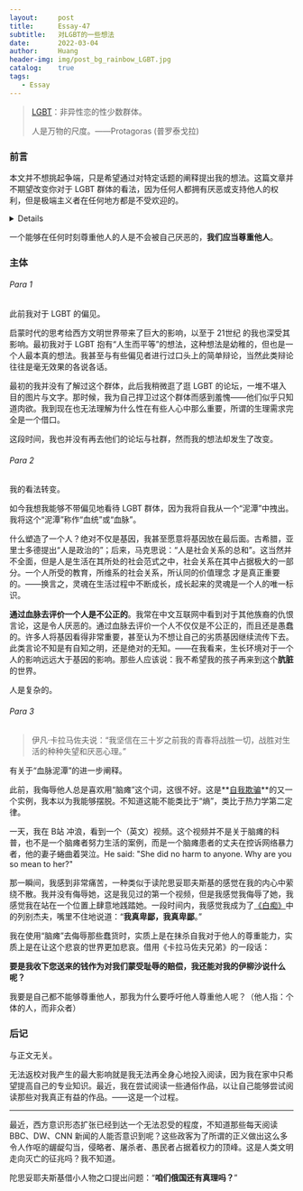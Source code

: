 ```yaml
---
layout:     post
title:      Essay-47
subtitle:   对LGBT的一些想法
date:       2022-03-04
author:     Huang
header-img: img/post_bg_rainbow_LGBT.jpg
catalog:    true
tags:
   - Essay
---
```


> [LGBT](https://zh.wikipedia.org/wiki/LGBT)：非异性恋的性少数群体。
>
> 人是万物的尺度。——Protagoras (普罗泰戈拉)

### 前言

本文并不想挑起争端，只是希望通过对特定话题的阐释提出我的想法。这篇文章并不期望改变你对于 LGBT 群体的看法，因为任何人都拥有厌恶或支持他人的权利，但是极端主义者在任何地方都是不受欢迎的。

<details>西方关于 LGBT、环境保护、动物保护……中许多塑造人的个性的<strong>观念</strong>出现了“政治正确”，也就是意识形态。我想有不少人支持这些是因为没有意识到自己被意识形态所操纵，他人决定了自我——这是很恐怖的一件事情，比隐私保护要恐怖许多。</details>

一个能够在任何时刻尊重他人的人是不会被自己厌恶的，**我们应当尊重他人**。

### 主体

###### Para 1

此前我对于 LGBT 的偏见。

启蒙时代的思考给西方文明世界带来了巨大的影响，以至于 21世纪 的我也深受其影响。最初我对于 LGBT 抱有“人生而平等”的想法，这种想法是幼稚的，但也是一个人最本真的想法。我甚至与有些偏见者进行过口头上的简单辩论，当然此类辩论往往是毫无效果的各说各话。

最初的我并没有了解过这个群体，此后我稍微逛了逛 LGBT 的论坛，一堆不堪入目的图片与文字。那时候，我为自己捍卫过这个群体而感到羞愧——他们似乎只知道肉欲。我到现在也无法理解为什么性在有些人心中那么重要，所谓的生理需求完全是一个借口。

这段时间，我也并没有再去他们的论坛与社群，然而我的想法却发生了改变。

###### Para 2

我的看法转变。

如今我想我能够不带偏见地看待 LGBT 群体，因为我将自我从一个“泥潭”中拽出。我将这个“泥潭”称作“血统”或“血脉”。

什么塑造了一个人？绝对不仅是基因，我甚至愿意将基因放在最后面。古希腊，亚里士多德提出“人是政治的”；后来，马克思说：“人是社会关系的总和”。这当然并不全面，但是人是生活在其所处的社会范式之中，社会关系在其中占据极大的一部分。一个人所受的教育，所维系的社会关系，所认同的价值理念 才是真正重要的。——换言之，灵魂在生活过程中不断成长，成长起来的灵魂是一个人的唯一标识。

**通过血脉去评价一个人是不公正的**。我常在中文互联网中看到对于其他族裔的仇恨言论，这是令人厌恶的。通过血脉去评价一个人不仅仅是不公正的，而且还是愚蠢的。许多人将基因看得非常重要，甚至认为不想让自己的劣质基因继续流传下去。此类言论不知是有自知之明，还是绝对的无知。——在我看来，生长环境对于一个人的影响远远大于基因的影响。那些人应该说：我不希望我的孩子再来到这个**肮脏**的世界。

人是复杂的。

###### Para 3

> 伊凡·卡拉马佐夫说：“我坚信在三十岁之前我的青春将战胜一切，战胜对生活的种种失望和厌恶心理。”

有关于“血脉泥潭”的进一步阐释。

此前，我侮辱他人总是喜欢用“脑瘫”这个词，这很不好。这是**[自我欺骗](https://xn--29s704loyd.com/2021/11/16/Essay-35/)**的又一个实例，我本以为我能够摆脱。不知道这能不能类比于“熵”，类比于热力学第二定律。

一天，我在 B站 冲浪，看到一个（英文）视频。这个视频并不是关于脑瘫的科普，也不是一个脑瘫者努力生活的案例，而是一个脑瘫患者的丈夫在控诉网络暴力者，他的妻子蜷曲着哭泣。He said: "She did no harm to anyone. Why are you so mean to her?"

那一瞬间，我感到非常痛苦，一种类似于读陀思妥耶夫斯基的感觉在我的内心中萦绕不散。我并没有侮辱她，这是我见过的第一个视频，但是我感觉我侮辱了她，我感觉我在站在一个位置上肆意地践踏她。一段时间内，我感觉我成为了[《白痴》](https://xn--29s704loyd.com/2021/06/05/The-Idiot/)中的列别杰夫，嘴里不住地说道：“**我真卑鄙，我真卑鄙**。”

我在使用“脑瘫”去侮辱那些蠢货时，实质上是在抹杀自我对于他人的尊重能力，实质上是在让这个悲哀的世界更加悲哀。借用《卡拉马佐夫兄弟》的一段话：

**要是我收下您送来的钱作为对我们蒙受耻辱的赔偿，我还能对我的伊柳沙说什么呢？**

我要是自己都不能够尊重他人，那我为什么要呼吁他人尊重他人呢？（他人指：个体的人，而非众者）

### 后记

与正文无关。

无法返校对我产生的最大影响就是我无法再全身心地投入阅读，因为我在家中只希望提高自己的专业知识。最近，我在尝试阅读一些通俗作品，以让自己能够尝试阅读那些对我真正有益的作品。——这是一个过程。

---

最近，西方意识形态扩张已经到达一个无法忍受的程度，不知道那些每天阅读 BBC、DW、CNN 新闻的人能否意识到呢？这些政客为了所谓的正义做出这么多令人作呕的龌龊勾当，侵略者、屠杀者、愚民者占据着权力的顶峰。这是人类文明走向灭亡的征兆吗？我不知道。

陀思妥耶夫斯基借小人物之口提出问题：“**咱们俄国还有真理吗？**”

